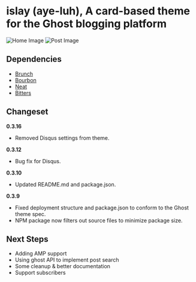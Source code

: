 # islay (aye-luh), A card-based theme for the Ghost blogging platform

![Home Image](http://i.imgur.com/WeYDzDn.png)
![Post Image](http://i.imgur.com/nqissLg.png)

## Dependencies
* [Brunch](http://brunch.io/)
* [Bourbon](https://github.com/thoughtbot/bourbon)
* [Neat](https://github.com/thoughtbot/neat)
* [Bitters](https://github.com/thoughtbot/bitters)

## Changeset

__0.3.16__
* Removed Disqus settings from theme.

__0.3.12__
* Bug fix for Disqus.

__0.3.10__
* Updated README.md and package.json.

__0.3.9__
* Fixed deployment structure and package.json to conform to the Ghost theme spec.
* NPM package now filters out source files to minimize package size.

## Next Steps

* Adding AMP support
* Using ghost API to implement post search
* Some cleanup & better documentation
* Support subscribers
